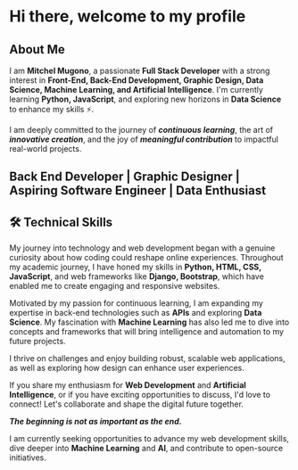 # Hi there, welcome to my profile

## About Me

I am **Mitchel Mugono**, a passionate **Full Stack Developer** with a strong interest in **Front-End, Back-End Development, Graphic Design, Data Science, Machine Learning, and Artificial Intelligence**. I'm currently learning **Python, JavaScript**, and exploring new horizons in **Data Science** to enhance my skills ⚡.

I am deeply committed to the journey of ***continuous learning***, the art of ***innovative creation***, and the joy of ***meaningful contribution*** to impactful real-world projects.

## Back End Developer | Graphic Designer | Aspiring Software Engineer | Data Enthusiast

## 🛠 Technical Skills

My journey into technology and web development began with a genuine curiosity about how coding could reshape online experiences. Throughout my academic journey, I have honed my skills in **Python, HTML, CSS, JavaScript**, and web frameworks like **Django, Bootstrap**, which have enabled me to create engaging and responsive websites.

Motivated by my passion for continuous learning, I am expanding my expertise in back-end technologies such as **APIs** and exploring **Data Science**. My fascination with **Machine Learning** has also led me to dive into concepts and frameworks that will bring intelligence and automation to my future projects.

I thrive on challenges and enjoy building robust, scalable web applications, as well as exploring how design can enhance user experiences. 

If you share my enthusiasm for **Web Development** and **Artificial Intelligence**, or if you have exciting opportunities to discuss, I'd love to connect! Let's collaborate and shape the digital future together.

***The beginning is not as important as the end.***

I am currently seeking opportunities to advance my web development skills, dive deeper into **Machine Learning** and **AI**, and contribute to open-source initiatives.

